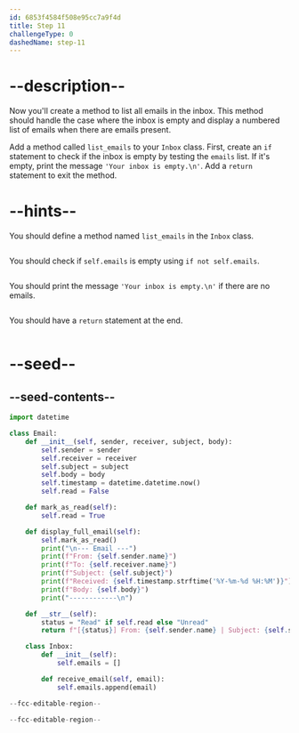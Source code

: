 ```yaml
---
id: 6853f4584f508e95cc7a9f4d
title: Step 11
challengeType: 0
dashedName: step-11
---
```


# --description--

Now you'll create a method to list all emails in the inbox. This method should handle the case where the inbox is empty and display a numbered list of emails when there are emails present.

Add a method called `list_emails` to your `Inbox` class. First, create an `if` statement to check if the inbox is empty by testing the `emails` list. If it's empty, print the message `'Your inbox is empty.\n'`. Add a `return` statement to exit the method.

# --hints--

You should define a method named `list_emails` in the `Inbox` class.

```js

```

You should check if `self.emails` is empty using `if not self.emails`.

```js

```

You should print the message `'Your inbox is empty.\n'` if there are no emails.

```js

```

You should have a `return` statement at the end.

```js

```

# --seed--

## --seed-contents--

```py
import datetime

class Email:
    def __init__(self, sender, receiver, subject, body):
        self.sender = sender
        self.receiver = receiver
        self.subject = subject
        self.body = body
        self.timestamp = datetime.datetime.now()
        self.read = False

    def mark_as_read(self):
        self.read = True

    def display_full_email(self):
        self.mark_as_read()
        print("\n--- Email ---")
        print(f"From: {self.sender.name}")
        print(f"To: {self.receiver.name}")
        print(f"Subject: {self.subject}")
        print(f"Received: {self.timestamp.strftime('%Y-%m-%d %H:%M')}")
        print(f"Body: {self.body}")
        print("------------\n")

    def __str__(self):
        status = "Read" if self.read else "Unread"
        return f"[{status}] From: {self.sender.name} | Subject: {self.subject} | Time: {self.timestamp.strftime('%Y-%m-%d %H:%M')}"

    class Inbox:
        def __init__(self):
            self.emails = []

        def receive_email(self, email):
            self.emails.append(email)

--fcc-editable-region--

--fcc-editable-region--
```
